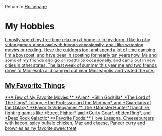 <!DOCTYPE html>
<html>
<head>
<link rel="stylesheet" href="mystyle.css">
</head>
<body>
Return to <a href= "https://github.com/BDBluhm/INFOTC-1000-Midterm/blob/main/README.md"> Homepage

<h1>My Hobbies</h1>
<p>
I mostly spend my free time relaxing at home or in my dorm. I like to play video games, alone and with friends occasionally, and I like watching movies or reading. I love the outdoors too, and spend a lot of time camping. I'm a boyscout, and have been in scouting for nearly ten years now. Me and some of my friends also go on roadtrips occasionally, and camp out in new cities in other states. The last week of summer this year me and two friends drove to Minnesota and camped out near Minneapolis, and visited the city.
</p>

<h2>My Favorite Things</h2>
**A Few of My Favorite Movies:** 
*Alien*, *Shin Godzilla*, *The Lord of The Rings* Trilogy, *The Professor and the Madman*, and *Guardians of the Galaxy*
**Favorite Videogames:**
The *Monster Hunter* franchise, fighting games like *Street Fighter* and *Guilty Gear*, *Elden Ring*, and *Deep Rock Galactic*
**Favorite Foods:** I love Lasagna, Cheeseburgers with bacon, spicy buffalo chicken, Mac and cheese, Paneer curry and brownies as my favorite sweet treat


